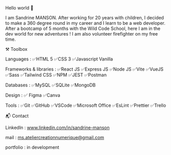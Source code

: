 Hello world 👋

I am Sandrine MANSON. After working for 20 years with children, I decided to make a 360 degree round in my career and I learn to be a web developer.
After a bootcamp of 5 months with the Wild Code School, here I am in the dev world for new adventures !
I am also volunteer firefighter on my free time.



 ⚒️ Toolbox
 
Languages :
✅HTML 5
✅CSS 3
✅Javascript Vanilla

Frameworks & libraries :
✅React JS
✅Express JS
✅Node JS
✅Vite
✅VueJS
✅Sass
✅Tailwind CSS
✅NPM
✅JEST
✅Postman

        
Databases :
✅MySQL
✅SQLite 
✅MongoDB

Design :
✅ Figma
✅Canva

Tools :
✅Git
✅GitHub
✅VSCode
✅Microsoft Office
✅EsLint
✅Prettier
✅Trello      



📬 Contact 

LinkedIn : 
www.linkedin.com/in/sandrine-manson

mail : 
ms.ateliercreationnumerique@gmail.com

portfolio : 
in development

